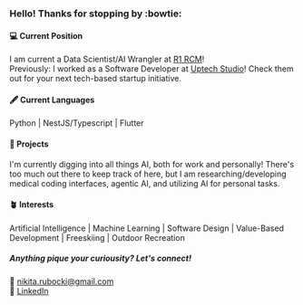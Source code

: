 ### Hello! Thanks for stopping by :bowtie:

#### :computer: Current Position
I am current a Data Scientist/AI Wrangler at [R1 RCM](https://www.r1rcm.com/)! 
<br>
Previously: I worked as a Software Developer at [Uptech Studio](https://www.uptechstudio.com/about-us)! Check them out for your next tech-based startup initiative.

#### :fountain_pen: Current Languages
Python | NestJS/Typescript | Flutter

#### :telescope: Projects
I'm currently digging into all things AI, both for work and personally! There's too much out there to keep track of here, but I am researching/developing medical coding interfaces, agentic AI, and utilizing AI for personal tasks.

#### :potted_plant: Interests
Artificial Intelligence | Machine Learning | Software Design | Value-Based Development | Freeskiing | Outdoor Recreation

##### Anything pique your curiousity? Let's connect!
:email: nikita.rubocki@gmail.com
<br>
:link: [LinkedIn](https://www.linkedin.com/in/nikita-rubocki/)




<!--
## &#x1f4c8; GitHub Stats


<img align="center" src="https://github-readme-stats.vercel.app/api/top-langs/?username=NikitaRubocki&count_private=true&langs_count=8&card_width=320&theme=rose_pine&layout=compact" />
<br><br>
<img align="center" src="https://github-readme-stats.vercel.app/api?username=NikitaRubocki&show_icons=true&count_private=true&theme=rose_pine" alt="Nikita's GitHub Stats" />

**NikitaRubocki/nikitarubocki** is a ✨ _special_ ✨ repository because its `README.md` (this file) appears on your GitHub profile.

Here are some ideas to get you started:

- 🔭 I’m currently working on ...
- 🌱 I’m currently learning ...
- 👯 I’m looking to collaborate on ...
- 🤔 I’m looking for help with ...
- 💬 Ask me about ...
- 📫 How to reach me: ...
- 😄 Pronouns: ...
- ⚡ Fun fact: ...
-->

